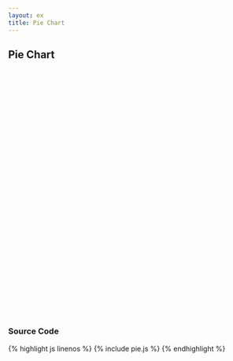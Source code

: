 ```yaml
---
layout: ex
title: Pie Chart
---
```


## Pie Chart

<div id="chart">
  <svg style="height:500px;width:500px"> </svg>
</div>

<script type="text/javascript" src="pie.js"> </script>


### Source Code

{% highlight js linenos %}
{% include pie.js %}
{% endhighlight %}
